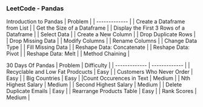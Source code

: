 ### LeetCode - Pandas
Introduction to Pandas
| Problem  |
| ------------- |
| Create a Dataframe from List |
| Get the Size of a Dataframe |
| Display the First 3 Rows of a Dataframe |
| Select Data |
| Create a New Column |
| Drop Duplicate Rows |
| Drop Missing Data |
| Modify Columns |
| Rename Columns |
| Change Data Type |
| Fill Missing Data |
| Reshape Data: Concatenate |
| Reshape Data: Pivot |
| Reshape Data: Melt |
| Method Chaining |

30 Days Of Pandas
| Problem  | Difficulty |
| ------------- | ------------- |
| Recyclable and Low Fat Prodcucts  | Easy  |
| Customers Who Never Order | Easy  |
| Big Countries | Easy  |
|Count Occurences in Text | Medium  |
| Nth Highest Salary | Medium  |
| Second Highest Salary | Medium  |
| Delete Duplicate Emails | Easy  |
| Rearrange Products Table | Easy  |
| Rank Scores | Medium  |
